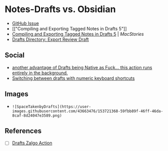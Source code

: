 # Notes-Drafts vs. Obsidian
- [GitHub Issue](https://github.com/extratone/bilge/issues/301)
- [["Compiling and Exporting Tagged Notes in Drafts 5"]]
- [Compiling and Exporting Tagged Notes in Drafts 5](https://club.macstories.net/posts/compiling-and-exporting-tagged-notes-in-drafts-5) | *MacStories*
- [Drafts Directory: Export Review Draft](https://actions.getdrafts.com/a/1L7)

## Social
- [another advantage of Drafts being Native as Fuck… this action runs entirely in the background.](https://twitter.com/NeoYokel/status/1490748762779791360)
- [Switching between drafts with numeric keyboard shortcuts](https://twitter.com/NeoYokel/status/1492567120336535552)

## Images
- `![SpaceTakenbyDrafts](https://user-images.githubusercontent.com/43663476/153721368-59fbb89f-46ff-46da-8caf-8d24047e3589.png)`

## References
- [ ] [Drafts Zalgo Action](https://bilge.world/drafts-zalgo-action)